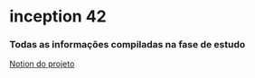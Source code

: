 # inception 42

### Todas as informações compiladas na fase de estudo
[Notion do projeto](https://soraianovaes.notion.site/Inception-0103f1f85c4141318710d6dd5435fd71)
